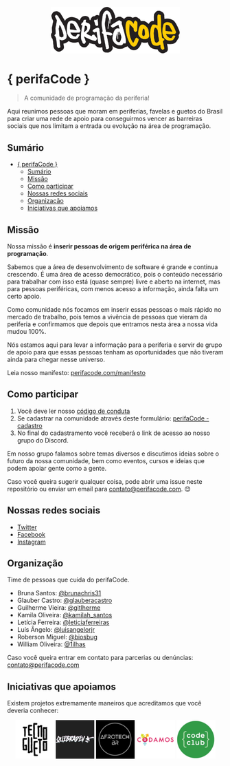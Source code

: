 <p align="center">
    <img src="assets/logos/perifaCode.png" width="300px" alt="perifaCode Logo">
</p>

# { perifaCode }

> A comunidade de programação da periferia!

Aqui reunimos pessoas que moram em periferias, favelas e guetos do Brasil para criar uma rede de apoio para conseguirmos vencer as barreiras sociais que nos limitam a entrada ou evolução na área de programação.

## Sumário

- [{ perifaCode }](#perifacode)
  - [Sumário](#sum%c3%a1rio)
  - [Missão](#miss%c3%a3o)
  - [Como participar](#como-participar)
  - [Nossas redes sociais](#nossas-redes-sociais)
  - [Organização](#organiza%c3%a7%c3%a3o)
  - [Iniciativas que apoiamos](#iniciativas-que-apoiamos)

## Missão

Nossa missão é **inserir pessoas de origem periférica na área de programação**.

Sabemos que a área de desenvolvimento de software é grande e continua crescendo. É uma área de acesso democrático, pois o conteúdo necessário para trabalhar com isso está (quase sempre) livre e aberto na internet, mas para pessoas periféricas, com menos acesso a informação, ainda falta um certo apoio.

Como comunidade nós focamos em inserir essas pessoas o mais rápido no mercado de trabalho, pois temos a vivência de pessoas que vieram da periferia e confirmamos que depois que entramos nesta área a nossa vida mudou 100%.

Nós estamos aqui para levar a informação para a periferia e servir de grupo de apoio para que essas pessoas tenham as oportunidades que não tiveram ainda para chegar nesse universo.

Leia nosso manifesto: [perifacode.com/manifesto](https://perifacode.com/manifesto/)

## Como participar

1. Você deve ler nosso [código de conduta](https://perifacode.com/COC)
2. Se cadastrar na comunidade através deste formulário: [perifaCode - cadastro](http://bit.ly/cadastro-perifacode)
3. No final do cadastramento você receberá o link de acesso ao nosso grupo do Discord.

Em nosso grupo falamos sobre temas diversos e discutimos ideias sobre o futuro da nossa comunidade, bem como eventos, cursos e ideias que podem apoiar gente como a gente.

Caso você queira sugerir qualquer coisa, pode abrir uma issue neste repositório ou enviar um email para contato@perifacode.com. :blush:

## Nossas redes sociais

- [Twitter](https://twitter.com/perifacode)
- [Facebook](https://facebook.com/perifacode)
- [Instagram](https://www.instagram.com/perifacode)

## Organização

Time de pessoas que cuida do perifaCode.

- Bruna Santos: [@brunachris31](https://twitter.com/brunachris31)
- Glauber Castro: [@glauberacastro](https://twitter.com/glauberacastro)
- Guilherme Vieira: [@gitlherme](https://twitter.com/gitlherme)
- Kamila Oliveira: [@kamilah_santos](https://twitter.com/kamilah_santos)
- Letícia Ferreira: [@leticiaferreiras](https://www.linkedin.com/in/leticiaferreiras/)
- Luís Ângelo: [@luisangelorjr](https://twitter.com/luisangelorjr)
- Roberson Miguel: [@biosbug](https://twitter.com/biosbug)
- William Oliveira: [@1ilhas](https://twitter.com/1ilhas)

Caso você queira entrar em contato para parcerias ou denúncias: [contato@perifacode.com](mailto:contato@perifacode.com)

## Iniciativas que apoiamos

Existem projetos extremamente maneiros que acreditamos que você deveria conhecer:

<p align="center">
    <a href="https://www.tecnogueto.com.br"><img src="assets/logos/tecnogueto.png" alt="Tecnogueto Logo"></a>
    <a href="https://www.quebradev.com.br"><img src="assets/logos/quebradev.png" alt="QuebraDev Logo"></a>
    <a href="https://twitter.com/AfrOyaTech"><img src="assets/logos/afrotechbr.png" alt="AfrOyaTech Logo"></a>
    <a href="https://www.codamos.club/"><img src="assets/logos/codamos.png" alt="Codamos Logo"></a>
    <a href="https://www.codeclubbrasil.org.br/"><img src="assets/logos/codeclubbrasil.png" alt="CodeClub Brasil Logo"></a>
</p>
